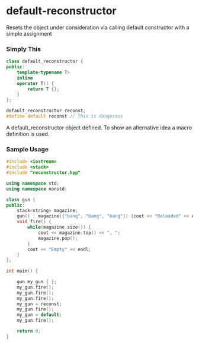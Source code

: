 # default-reconstructor
Resets the object under consideration via calling default constructor with a simple assignment

### Simply This

```c++
class default_reconstructor {
public:
	template<typename T>
	inline
	operator T() {
		return T {};
	}
};

default_reconstructor reconst;
#define default reconst // This is dangerous

```

A default_reconstructor object defined. To show an alternative idea a macro definition is used.

### Sample Usage

```c++
#include <iostream>
#include <stack>
#include "reconstructor.hpp"

using namespace std;
using namespace nonstd;

class gun {
public:
	stack<string> magazine;
	gun() : magazine({"bang", "bang", "bang"}) {cout << "Reloaded" << endl; }
	void fire() {
		while(magazine.size()) {
			cout << magazine.top() << ", ";
			magazine.pop();
		}
		cout << "Empty" << endl;
	}
};

int main() {

	gun my_gun { };
	my_gun.fire();
	my_gun.fire();
	my_gun.fire();
	my_gun = reconst;
	my_gun.fire();
	my_gun = default;
	my_gun.fire();

	return 0;
}
```